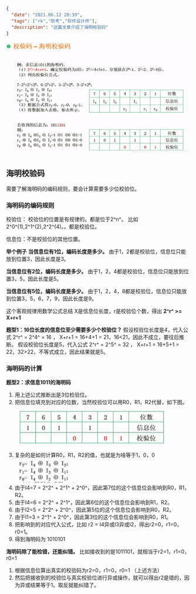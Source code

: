 ```json
{
  "date": "2021.06.12 20:39",
  "tags": ["rk","软考","软件设计师"],
  "description": "这篇文章介绍了海明校验码"
}
```

![在这里插入图片描述](../../../assets/content/ruankao/sjs/2.21/01.png)
## 海明校验码
需要了解海明码的编码规则，要会计算需要多少位校验位。

### 海明码的编码规则
校验位： 校验位的位置是有规律的。都是位于2^n^。
比如2^0^(1),2^1^(2),2^2^(4)。。都是校验位。

信息位：不是校验位的其他位置。

**举个例子**
**当信息位有1位，编码长度是多少。**
由于1，2都是校验位，信息位只能放到位置3，因此长度是3。

**当信息位有2位，编码长度是多少。**
由于1，2，4都是校验位，信息位只能放到位置3，5，因此长度是5。

**当信息位有5位，编码长度是多少。**
由于1，2，4，8都是校验位，信息位只能放到位置3，5，6，7，9，因此长度是9。

这个客观规律用数学公式总结
X是信息位长度，r是校验位个数，得出 **2^r^ >= X+r+1**


**题型1：16位长度的信息位至少需要多少个校验位？**
假设校验位长度是4，代入公式 2^r^ = 2^4^ = 16 ， X+r+1 = 16+4+1 = 21，16<21，因此不成立，要往后推断。
假设校验位长度是5，代入公式 2^r^ = 2^5^ = 32 ， X+r+1 = 16+5+1 = 22，32>22，不等式成立，因此结果就是5。

### 海明码的计算
**题型2：求信息1011的海明码**
1. 用上述公式推断出是3位检验位。
2. 把信息位填充到对应的位数，当然校验位可以用R0，R1，R2代替，如下图。
![在这里插入图片描述](../../../assets/content/ruankao/sjs/2.21/02.png)
3. 复杂的是如何计算R0，R1，R2的值，也就是为啥等于1，0，0
![在这里插入图片描述](../../../assets/content/ruankao/sjs/2.21/03.png)
4. 由于I4=7 = 2^2^ + 2^1^ + 2^0^，因此第7位的这个信息位会影响到R0，R1，R2。
5. 由于I4=6 = 2^2^ + 2^1^，因此第6位的这个信息位会影响到R1，R2。
6. 由于I2=5 = 2^2^ + 2^0^，因此第5位的这个信息位会影响到R0，R2。
7. 由于I1=3 = 2^1^ + 2^0^，因此第3位的这个信息位会影响到R0，R1。
8. 把影响到的对应代入公式，比如 r2 = I4异或I3异或I2，得出r2=0，r1=0，r0=1。
9. 得到海明码为 1010101

**海明码除了能检错，还能纠错。**
比如接收到的是1011101，就相当于r2=1，r1=0，r0=1

1. 根据信息位算出真实的校验码为r2=0，r1=0，r0=1 （上述方法）
2. 然后把接收到的校验位与真实校验位进行异或操作，就可以得出r2是错的，因为异或结果等于1。取反就能纠错了。